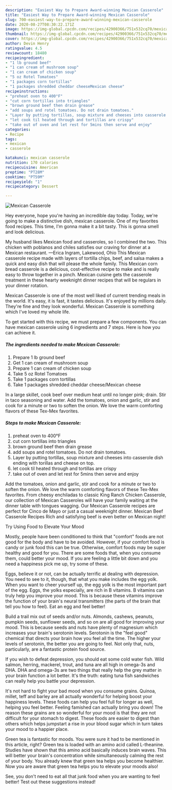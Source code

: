 ```yaml
---
description: "Easiest Way to Prepare Award-winning Mexican Casserole"
title: "Easiest Way to Prepare Award-winning Mexican Casserole"
slug: 700-easiest-way-to-prepare-award-winning-mexican-casserole
date: 2020-08-27T08:30:22.171Z
image: https://img-global.cpcdn.com/recipes/42900366/751x532cq70/mexican-casserole-recipe-main-photo.jpg
thumbnail: https://img-global.cpcdn.com/recipes/42900366/751x532cq70/mexican-casserole-recipe-main-photo.jpg
cover: https://img-global.cpcdn.com/recipes/42900366/751x532cq70/mexican-casserole-recipe-main-photo.jpg
author: Devin Henry
ratingvalue: 4.5
reviewcount: 18480
recipeingredient:
- "1 lb ground beef"
- "1 can cream of mushroom soup"
- "1 can cream of chicken soup"
- "5 oz Rotel Tomatoes"
- "1 packages corn tortillas"
- "1 packages shredded cheddar cheeseMexican cheese"
recipeinstructions:
- "preheat oven to 400°F"
- "cut corn tortillas into triangles"
- "brown ground beef then drain grease"
- "add soups and rotel tomatoes. Do not drain tomatoes."
- "Layer by putting tortillas, soup mixture and cheeses into casserole dish ending with torillas and cheese on top."
- "let cook til heated through and tortillas are crispy"
- "take out of oven and let rest for 5mins then serve and enjoy"
categories:
- Recipe
tags:
- mexican
- casserole

katakunci: mexican casserole 
nutrition: 170 calories
recipecuisine: American
preptime: "PT28M"
cooktime: "PT59M"
recipeyield: "1"
recipecategory: Dessert

---
```



![Mexican Casserole](https://img-global.cpcdn.com/recipes/42900366/751x532cq70/mexican-casserole-recipe-main-photo.jpg)

Hey everyone, hope you're having an incredible day today. Today, we're going to make a distinctive dish, mexican casserole. One of my favorites food recipes. This time, I'm gonna make it a bit tasty. This is gonna smell and look delicious.

My husband likes Mexican food and casseroles, so I combined the two. This chicken with poblanos and chiles satisfies our craving for dinner at a Mexican restaurant. —Erica Ingram, Lakewood, Ohio This Mexican casserole recipe made with layers of tortilla chips, beef, and salsa makes a quick and easy dish that will please the whole family. This Mexican corn bread casserole is a delicious, cost-effective recipe to make and is really easy to throw together in a pinch. Mexican cuisine gets the casserole treatment in these hearty weeknight dinner recipes that will be regulars in your dinner rotation.

Mexican Casserole is one of the most well liked of current trending meals in the world. It's easy, it is fast, it tastes delicious. It's enjoyed by millions daily. They're fine and they look wonderful. Mexican Casserole is something which I've loved my whole life.


To get started with this recipe, we must prepare a few components. You can have mexican casserole using 6 ingredients and 7 steps. Here is how you can achieve it.

<!--inarticleads1-->

##### The ingredients needed to make Mexican Casserole:

1. Prepare 1 lb ground beef
1. Get 1 can cream of mushroom soup
1. Prepare 1 can cream of chicken soup
1. Take 5 oz Rotel Tomatoes
1. Take 1 packages corn tortillas
1. Take 1 packages shredded cheddar cheese/Mexican cheese


In a large skillet, cook beef over medium heat until no longer pink; drain. Stir in taco seasoning and water. Add the tomatoes, onion and garlic, stir and cook for a minute or two to soften the onion. We love the warm comforting flavors of these Tex-Mex favorites. 

<!--inarticleads2-->

##### Steps to make Mexican Casserole:

1. preheat oven to 400°F
1. cut corn tortillas into triangles
1. brown ground beef then drain grease
1. add soups and rotel tomatoes. Do not drain tomatoes.
1. Layer by putting tortillas, soup mixture and cheeses into casserole dish ending with torillas and cheese on top.
1. let cook til heated through and tortillas are crispy
1. take out of oven and let rest for 5mins then serve and enjoy


Add the tomatoes, onion and garlic, stir and cook for a minute or two to soften the onion. We love the warm comforting flavors of these Tex-Mex favorites. From cheesy enchiladas to classic King Ranch Chicken Casserole, our collection of Mexican Casseroles will have your family waiting at the dinner table with tongues wagging. Our Mexican Casserole recipes are perfect for Cinco de Mayo or just a casual weeknight dinner. Mexican Beef Casserole Recipes Rich and satisfying beef is even better on Mexican night! 

Try Using Food to Elevate Your Mood


Mostly, people have been conditioned to think that "comfort" foods are not good for the body and have to be avoided. However, if your comfort food is candy or junk food this can be true. Otherwise, comfort foods may be super healthy and good for you. There are some foods that, when you consume them, could better your mood. If you are feeling a little bit down and you need a happiness pick me up, try some of these.

Eggs, believe it or not, can be actually terrific at dealing with depression. You need to see to it, though, that what you make includes the egg yolk. When you want to cheer yourself up, the egg yolk is the most important part of the egg. Eggs, the yolks especially, are rich in B vitamins. B vitamins can truly help you improve your mood. This is because these vitamins improve the function of your brain's neural transmitters (the parts of the brain that tell you how to feel). Eat an egg and feel better!

Build a trail mix out of seeds and/or nuts. Almonds, cashews, peanuts, pumpkin seeds, sunflower seeds, and so on are all good for improving your mood. This is because seeds and nuts have plenty of magnesium which increases your brain's serotonin levels. Serotonin is the "feel good" chemical that directs your brain how you feel all the time. The higher your levels of serotonin, the better you are going to feel. Not only that, nuts, particularly, are a fantastic protein food source.

If you wish to defeat depression, you should eat some cold water fish. Wild salmon, herring, mackerel, trout, and tuna are all high in omega-3s and DHA. DHA and omega-3s are two things that really help the grey matter in your brain function a lot better. It's the truth: eating tuna fish sandwiches can really help you battle your depression. 

It's not hard to fight your bad mood when you consume grains. Quinoa, millet, teff and barley are all actually wonderful for helping boost your happiness levels. These foods can help you feel full for longer as well, helping you feel better. Feeling famished can actually bring you down! The reason these grains are so wonderful for your mood is that they are not difficult for your stomach to digest. These foods are easier to digest than others which helps jumpstart a rise in your blood sugar which in turn takes your mood to a happier place.

Green tea is fantastic for moods. You were sure it had to be mentioned in this article, right? Green tea is loaded with an amino acid called L-theanine. Studies have shown that this amino acid basically induces brain waves. This will better your brain's concentration while simultaneously calming the rest of your body. You already knew that green tea helps you become healthier. Now you are aware that green tea helps you to elevate your moods also!

See, you don't need to eat all that junk food when you are wanting to feel better! Test out  these suggestions  instead!


